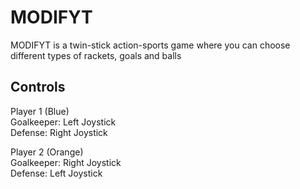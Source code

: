 # MODIFYT
MODIFYT is a twin-stick action-sports game where you can choose different types of rackets, goals and balls

## Controls  
Player 1 (Blue)  
Goalkeeper: Left Joystick  
Defense: Right Joystick  
  
Player 2 (Orange)  
Goalkeeper: Right Joystick  
Defense: Left Joystick